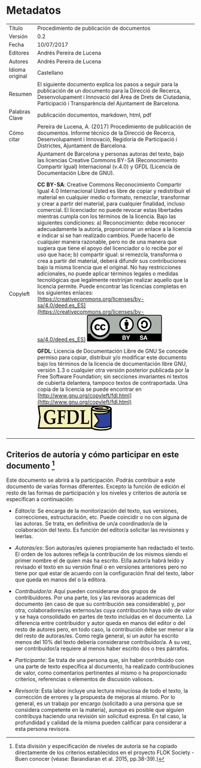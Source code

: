 # Metadatos

<table>
  <tr>
    <td>Título</td>
    <td>Procedimiento de publicación de documentos</td>
  </tr>
  <tr>
    <td>Versión</td>
    <td>0.2</td>
  </tr>
  <tr>
    <td>Fecha</td>
    <td>10/07/2017</td>
  </tr>
  <tr>
    <td>Editores</td>
    <td>Andrés Pereira de Lucena</td>
  </tr>
  <tr>
    <td>Autores</td>
    <td>Andrés Pereira de Lucena</td>
  </tr>
  <tr>
    <td>Idioma original</td>
    <td>Castellano</td>
  </tr>
  <tr>
    <td>Resumen</td>
    <td>El siguiente documento explica los pasos a seguir para la publicación de un documento para la Direcció de Recerca, Desenvolupament i Innovació del Àrea de Drets de Ciutadania, Participació i Transparència del Ajuntament de Barcelona.</td>
  </tr>
  <tr>
    <td>Palabras Clave</td>
    <td>publicación documentos, markdown, html, pdf</td>
  </tr>
  <tr>
    <!-- td>Historia del documento</td>
    <td>Este documento se comenzó a construir de cara a ordenar y prever los recursos y las necesidades de desarrollo, de administración y de uso institucional de la plataforma digital de participación del Ajuntament de Barcelona en un contexto complejo y cambiante. Parte de los contenidos de este documento son heredados de varios espacios de colaboración del equipo de diseño tecnopolítico de Decidim Barcelona y del documento de planificación estratégica de la Direcció de I+D+i de la Regidoria de Participació i Districtes.</td -->
  </tr>
  <tr>
    <td>Cómo citar</td>
    <td>Pereira de Lucena, A. (2017) Procedimiento de publicación de documentos. Informe técnico de la Direcció de Recerca, Desenvolupament i Innovació, Regidoría de Participació i Districtes, Ajuntament de Barcelona.</td>
  </tr>
  <tr>
    <td>Copyleft</td>
    <td>Ajuntament de Barcelona y personas autoras del texto, bajo las licencias Creative Commons BY-SA (Reconocimiento Compartir Igual) Internacional (v.4.0) y GFDL (Licencia de Documentación Libre de GNU).



**CC BY-SA**: Creative Commons Reconocimiento Compartir Igual 4.0 Internacional
Usted es libre de copiar y redistribuir el material en cualquier medio o formato, remezclar, transformar y crear a partir del material, para cualquier finalidad, incluso comercial. El licenciador no puede revocar estas libertades mientras cumpla con los términos de la licencia. Bajo las siguientes condiciones: a) Reconocimiento: debe reconocer adecuadamente la autoría, proporcionar un enlace a la licencia e indicar si se han realizado cambios. Puede hacerlo de cualquier manera razonable, pero no de una manera que sugiera que tiene el apoyo del licenciador o lo recibe por el uso que hace; b) compartir igual: si remezcla, transforma o crea a partir del material, deberá difundir sus contribuciones bajo la misma licencia que el original. No hay restricciones adicionales, no puede aplicar términos legales o medidas tecnológicas que legalmente restrinjan realizar aquello que la licencia permite. Puede encontrar las licencias completas en los siguientes enlaces: [https://creativecommons.org/licenses/by-sa/4.0/deed.es_ES](https://creativecommons.org/licenses/by-sa/4.0/deed.es_ES)
![creative commons - by - share alike](../logo_license_ccbysa.png)

**GFDL**: Licencia de Documentación Libre de GNU
Se concede permiso para copiar, distribuir y/o modificar este documento bajo los términos de la licencia de documentación libre GNU, versión 1.3 o cualquier otra versión posterior publicada por la Free Software Foundation; sin secciones invariantes ni textos de cubierta delantera, tampoco textos de contraportada. Una copia de la licencia se puede encontrar en [http://www.gnu.org/copyleft/fdl.html](http://www.gnu.org/copyleft/fdl.html)
![gfdl](../logo_license_gfdl.png)
</td>
  </tr>
</table>

## Criterios de autoría y cómo participar en este documento [^1]

Este documento se abrirá a la participación. Podrás contribuir a este documento de varias formas diferentes. Excepto la función de edición el resto de las formas de participación y los niveles y criterios de autoría se especifican a continuación:

* *Editor/a:* Se encarga de la monitorización del texto, sus versiones, correcciones, estructuración, etc. Puede coincidir o no con alguna de las autoras. Se trata, en definitiva de un/a coordinador/a de la colaboración del texto. Es función del editor/a solicitar las revisiones y leerlas.

* *Autoras/es*: Son autoras/es quienes propiamente han redactado el texto. El orden de los autores refleja la contribución de los mismos siendo el primer nombre el de quien más ha escrito. El/la autor/a habrá leído y revisado el texto en su versión final o en versiones anteriores pero no tiene por qué estar de acuerdo con la configuración final del texto, labor que queda en manos del o la editora.

* *Contribuidor/a*: Aquí pueden considerarse dos grupos de contribuidores. Por una parte, los y las revisoras académicas del documento (en caso de que su contribución sea considerable) y, por otra, colaboradores/as externos/as cuya contribución haya sido de valor y se haya consolidado en partes de texto incluidas en el documento. La diferencia entre contribuidor y autor queda en manos del editor o del resto de autores pero, en todo caso, la contribución debe ser menor a la del resto de autoras/es. Como regla general, si un autor ha escrito menos del 10% del texto debería considerarse contribuidor/a. A su vez, ser contribuidor/a requiere al menos haber escrito dos o tres párrafos.

* *Participante*: Se trata de una persona que, sin haber contribuido con una parte de texto específica al documento, ha realizado contribuciones de valor, como comentarios pertinentes al mismo o ha proporcionado criterios, referencias o elementos de discusión valiosos.

* *Revisor/a*: Esta labor incluye una lectura minuciosa de todo el texto, la corrección de errores y la propuesta de mejoras al mismo. Por lo general, es un trabajo por encargo (solicitado a una persona que se considera competente en la materia), aunque es posible que alguien contribuya haciendo una revisión sin solicitud expresa. En tal caso, la profundidad y calidad de la misma pueden calificar para considerar a esta persona revisora.  

[^1]: Esta división y especificación de niveles de autoría se ha copiado directamente de los criterios establecidos en el proyecto FLOK Society - Buen conocer (véase: Barandiaran et al. 2015, pp.38-39).)
